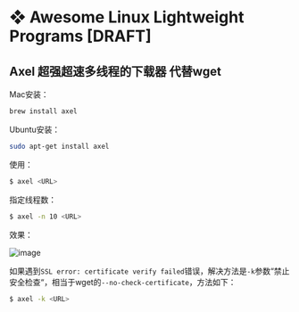 # ❖ Awesome Linux Lightweight Programs [DRAFT]


## Axel 超强超速多线程的下载器 代替wget

Mac安装：
```sh
brew install axel
```

Ubuntu安装：
```sh
sudo apt-get install axel
```

使用：
```sh
$ axel <URL>
```

指定线程数：
```sh
$ axel -n 10 <URL>
```


效果：

![image](https://user-images.githubusercontent.com/14041622/52068309-5eb9f980-25b7-11e9-832e-5674861c2a14.png)


如果遇到`SSL error: certificate verify failed`错误，解决方法是`-k`参数“禁止安全检查“，相当于wget的`--no-check-certificate`，方法如下：
```sh
$ axel -k <URL>
```
